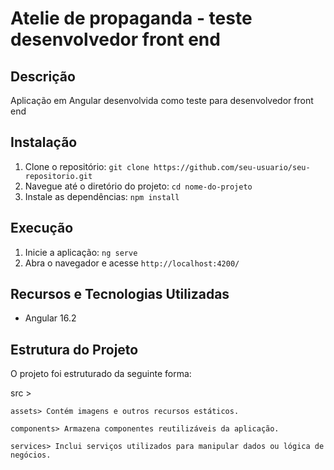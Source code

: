 # Atelie de propaganda - teste desenvolvedor front end

## Descrição
Aplicação em Angular desenvolvida como teste para desenvolvedor front end

## Instalação
1. Clone o repositório: `git clone https://github.com/seu-usuario/seu-repositorio.git`
2. Navegue até o diretório do projeto: `cd nome-do-projeto`
3. Instale as dependências: `npm install`

## Execução
1. Inicie a aplicação: `ng serve`
2. Abra o navegador e acesse `http://localhost:4200/`

## Recursos e Tecnologias Utilizadas
- Angular 16.2

## Estrutura do Projeto
O projeto foi estruturado da seguinte forma:

src >
    
    assets> Contém imagens e outros recursos estáticos.
    
    components> Armazena componentes reutilizáveis da aplicação.
    
    services> Inclui serviços utilizados para manipular dados ou lógica de negócios.
